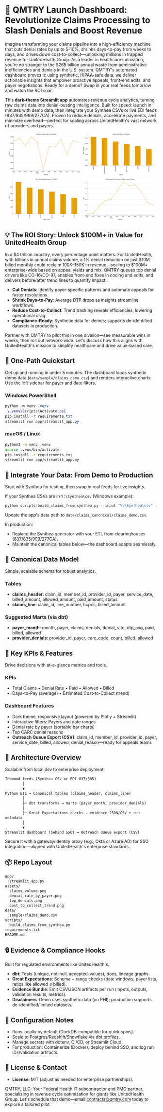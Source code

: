 # 🚀 QMTRY Launch Dashboard: Revolutionize Claims Processing to Slash Denials and Boost Revenue

Imagine transforming your claims pipeline into a high-efficiency machine that cuts denial rates by up to 5-10%, shrinks days-to-pay from weeks to days, and drives down cost-to-collect—unlocking millions in trapped revenue for UnitedHealth Group. As a leader in healthcare innovation, you're no stranger to the $265 billion annual waste from administrative inefficiencies and denials in the U.S. system. QMTRY's automated dashboard proves it: using synthetic, HIPAA-safe data, we deliver actionable insights that empower proactive appeals, front-end edits, and payer negotiations. Ready for a demo? Swap in your real feeds tomorrow and watch the ROI soar.

This **dark-theme Streamlit app** automates revenue cycle analytics, turning raw claims data into denial-busting intelligence. Built for speed: launch in minutes with demo data, then integrate your Synthea CSVs or live EDI feeds (837/835/999/277CA). Proven to reduce denials, accelerate payments, and minimize overhead—perfect for scaling across UnitedHealth's vast network of providers and payers.

<p align="center">
  <img src="assets/claims_volume.png" alt="Claims volume by month" width="48%"/>
  <img src="assets/denial_rate_by_payer.png" alt="Denial rate by payer" width="48%"/>
  <br/>
  <img src="assets/top_denials.png" alt="Top denial reasons" width="48%"/>
  <img src="assets/cost_to_collect_trend.png" alt="Cost to collect trend" width="48%"/>
</p>

## 💡 The ROI Story: Unlock $100M+ in Value for UnitedHealth Group
In a $4 trillion industry, every percentage point matters. For UnitedHealth, with billions in annual claims volume, a 1% denial reduction on just $10M billed monthly could reclaim $100K–$150K in revenue—scaling to $100M+ enterprise-wide based on appeal yields and mix. QMTRY queues top denial drivers like CO-16/CO-97, enables front-end fixes in coding and edits, and delivers before/after trend lines to quantify impact.

- **Cut Denials**: Identify payer-specific patterns and automate appeals for faster resolutions.
- **Shrink Days-to-Pay**: Average DTP drops as insights streamline workflows.
- **Reduce Cost-to-Collect**: Trend tracking reveals efficiencies, lowering operational drag.
- **Compliance-Ready**: Synthetic data for demos; supports de-identified datasets in production.

Partner with QMTRY to pilot this in one division—see measurable wins in weeks, then roll out network-wide. Let's discuss how this aligns with UnitedHealth's mission to simplify healthcare and drive value-based care.

## 🏁 One-Path Quickstart
Get up and running in under 5 minutes. The dashboard loads synthetic demo data (`data/sample/claims_demo.csv`) and renders interactive charts. Use the left sidebar for payer and date filters.

### Windows PowerShell
```powershell
python -m venv .venv
.\.venv\Scripts\Activate.ps1
pip install -r requirements.txt
streamlit run app/streamlit_app.py
```

### macOS / Linux
```bash
python3 -m venv .venv
source .venv/bin/activate
pip install -r requirements.txt
streamlit run app/streamlit_app.py
```

## 🔁 Integrate Your Data: From Demo to Production
Start with Synthea for testing, then swap in real feeds for live insights.

If your Synthea CSVs are in `Y:\Synthea\csv` (Windows example):
```powershell
python scripts/build_claims_from_synthea.py --input "Y:\Synthea\csv" --out data\claims_canonical
```

Update the app's data path to `data/claims_canonical/claims_demo.csv`.

In production:
- Replace the Synthea generator with your ETL from clearinghouses (837/835/999/277CA).
- Maintain the canonical tables below—the dashboard adapts seamlessly.

## 🧱 Canonical Data Model
Simple, scalable schema for robust analytics.

### Tables
- **claims_header**: claim_id, member_id, provider_id, payer, service_date, billed_amount, allowed_amount, paid_amount, status
- **claims_line**: claim_id, line_number, hcpcs, billed_amount

### Suggested Marts (via dbt)
- **payer_month**: month, payer, claims, denials, denial_rate, dtp_avg, paid, billed, allowed
- **provider_denials**: provider_id, payer, carc_code, count, billed, allowed

## 🧮 Key KPIs & Features
Drive decisions with at-a-glance metrics and tools.

### KPIs
- Total Claims • Denial Rate • Paid • Allowed • Billed
- Days-to-Pay (average) • Estimated Cost-to-Collect (trend)

### Dashboard Features
- Dark theme, responsive layout (powered by Plotly + Streamlit)
- Interactive filters: Payers and date ranges
- Denial rate by payer (sortable bar charts)
- Top CARC denial reasons
- **Outreach Queue Export (CSV)**: claim_id, member_id, provider_id, payer, service_date, billed, allowed, denial_reason—ready for appeals teams

## 🧭 Architecture Overview
Scalable from local dev to enterprise deployment.

```
Inbound feeds (Synthea CSV or EDI 837/835)
        │
        ▼
Python ETL → Canonical tables (claims_header, claims_line)
        │
        ├─ dbt transforms → marts (payer_month, provider_denials)
        │
        ├─ Great Expectations checks → evidence JSON/CSV + run metadata
        │
        ▼
Streamlit dashboard (behind SSO) → Outreach Queue export (CSV)
```

Secure it with a gateway/identity proxy (e.g., Okta or Azure AD) for SSO integration—aligned with UnitedHealth's enterprise standards.

## 📦 Repo Layout
```
app/
  streamlit_app.py
assets/
  claims_volume.png
  denial_rate_by_payer.png
  top_denials.png
  cost_to_collect_trend.png
data/
  sample/claims_demo.csv
scripts/
  build_claims_from_synthea.py
requirements.txt
README.md
```

## 🔒 Evidence & Compliance Hooks
Built for regulated environments like UnitedHealth's.

- **dbt**: Tests (unique, not-null, accepted-values), docs, lineage graphs.
- **Great Expectations**: Schema + range checks (date windows, payer lists, ratios like allowed ≤ billed).
- **Evidence Bundle**: Emit CSV/JSON artifacts per run (inputs, outputs, validation results, metrics).
- **Disclaimers**: Demo uses synthetic data (no PHI); production supports de-identified/limited datasets.

## 🔧 Configuration Notes
- Runs locally by default (DuckDB-compatible for quick spins).
- Scale to Postgres/Redshift/Snowflake via dbt profiles.
- Manage secrets with dotenv, CI/CD, or Streamlit Cloud.
- For production: Containerize (Docker), deploy behind SSO, and log run IDs/validation artifacts.

## 📝 License & Contact
- **License**: MIT (adjust as needed for enterprise partnerships).

QMTRY, LLC: Your Federal Health IT subcontractor and PMO partner, specializing in revenue cycle optimization for giants like UnitedHealth Group. Let's schedule that demo—email contracts@qmtry.com today to explore a tailored pilot.
